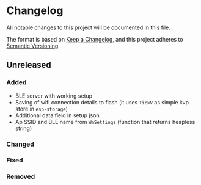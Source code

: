 # Changelog

All notable changes to this project will be documented in this file.

The format is based on [Keep a Changelog](https://keepachangelog.com/en/1.0.0/),
and this project adheres to [Semantic Versioning](https://semver.org/spec/v2.0.0.html).

## Unreleased

### Added
- BLE server with working setup
- Saving of wifi connection details to flash (it uses `TickV` as simple kvp store in `esp-storage`)
- Additional data field in setup json
- Ap SSID and BLE name from `WmSettings` (function that returns heapless string)

### Changed

### Fixed

### Removed
